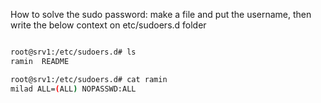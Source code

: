 
How to solve the sudo password:
make a file and put the username, then write the below context on etc/sudoers.d folder
```bash

root@srv1:/etc/sudoers.d# ls
ramin  README

root@srv1:/etc/sudoers.d# cat ramin
milad ALL=(ALL) NOPASSWD:ALL
```